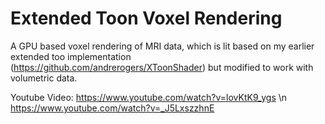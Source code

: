 # Extended Toon Voxel Rendering

A GPU based voxel rendering of MRI data, which is lit based on my earlier extended too implementation (https://github.com/andrerogers/XToonShader) but modified to work with volumetric data.

Youtube Video:
https://www.youtube.com/watch?v=lovKtK9_ygs \n
https://www.youtube.com/watch?v=_J5LxszzhnE
